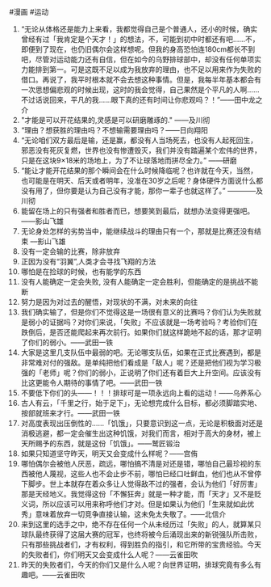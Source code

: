 #漫画 #运动 
1. “无论从体格还是能力上来看，我都觉得自己是个普通人，还小的时候，确实曾经有过「我肯定是个天才！」的想法，不，可能到初中时都还有吧......不，即便到了现在，也仍旧偶尔会这样想呢。但我的身高恐怕连180cm都长不到吧，尽管对运动能力还有自信，但在如今的乌野排球部中，却没有任何单项实力能排到第一。可是这既不足以成为我放弃的理由，也不足以用来作为失败的借口。再说了，我平时根本就不会去想这种事情。但是，我每半年基本都会有一次思想偏悲观的时候出现，这时的我会觉得，自己果然是个平凡的人啊......不过话说回来，平凡的我......眼下真的还有时间让你悲观吗？！”——田中龙之介
 2. "才能是可以开花结果的,灵感是可以研磨雕琢的."  ——及川彻
3. “理由？想获胜的理由吗？不想输需要理由吗？——日向翔阳
4. “无论咱们双方最后是输，还是赢，都没有人当场死去，也没有人起死回生，邪恶没有死灰复燃，世界也没有惨遭毁灭，我们并没有踏遍某个宏伟的世界，只是在这块9×18米的场地上，为了不让球落地而拼尽全力。” ——研磨
5. “能让才能开花结果的那个瞬间会在什么时候降临呢？也许就在今天，当然，也可能是在明天、后天或者明年，没准在30岁之后呢？身体硬件方面说什么都没有用了，但你要是认为自己没有才能，那你一辈子也就这样了。”  ————及川彻
6. 能留在场上的只有强者和胜者而已，想要笑到最后，就想办法变得更强吧。——影山飞雄
7. 无论身处怎样的劣势当中，能继续战斗的理由只有一个，那就是比赛还没有结束  ––影山飞雄
8. 没有一定会输的比赛，除非放弃
9. 正因为没有“羽翼”,人类才会寻找飞翔的方法
10. 哪怕是在捡球的时候，也有能学的东西
11. 没有人能确定一定会失败, 没有人能确定一定会胜利，但能确定的是挑战不能断
12. 努力是因为对过去的醒悟，对现状的不满，对未来的向往
13. 我们确实输了，但是你们不觉得这是一场很有意义的比赛吗？你们认为失败就是弱小的证据吗？对你们来说，「失败」不应该就是一场考验吗？考验你们在跌倒后，是否还能爬起来再次前行。如果你们就这样跪地不起的话，那才证明了你们的弱小。——武田一铁
14. 大家是这里几支队伍中最弱的吧。无论哪支队伍，如果在正式比赛遇到，都是非常难对付的强敌。是单纯把他们看成是「敌人」呢？还是把他们视为学习极强的「老师」呢？你们的弱小，正说明了你们还有着巨大上升空间。应该没有比这更能令人期待的事情了吧。——武田一铁
15. 不要低下你们的头——！！！排球可是一项永远向上看的运动！——乌养系心
16. 古人有云，「千里之行，始于足下」，无论想完成什么目标，都必须脚踏实地、按部就班来才行。——武田一铁
17. 对高度表现出压倒性的......「饥饿」，只要意识到这一点，无论是积极面对还是消极逃避，都一定会催生出这种饥饿，对我们而言，相对于高大的身材，被上天所赐予的东西，就是这份「饥饿」。——鹫匠锻治
18. 如果只知道坚守昨天，明天又会变成什么样呢？——宫侑
19. 哪怕偶尔会被他人厌恶，疏远，哪怕搞不清是对还是错，哪怕自己最珍视的东西被他人蔑视，这些人也不会止步不前，哪怕已经口吐鲜血，他们也从不曾停下脚步。世上本就存在着众多让人觉得敌不过的强者，会认为他们「好厉害」那是天经地义。我觉得这份「不懈狂奔」就是一种才能，而「天才」又不是贬义词，所以应该可以用来称呼他们才对。但是如果认为他们「生来就如此优秀」意味着放弃一切竞争直接认输，这未免太失敬了。——北信介
20. 来到这里的选手之中，绝不存在任何一个从未经历过「失败」的人，就算某只球队最终获得了这届大赛的冠军，也终将被今后涌现出来的新锐强队所击败，只有那些挑战者们，才有权利，得到胜负的指引，和它所带的宝贵经验。今天的失败者们，你们明天又会变成什么人呢？——云雀田吹
21. 昨天的失败者们，今天的你们又是什么人呢？向世界证明，排球究竟有多么有趣吧。——云雀田吹